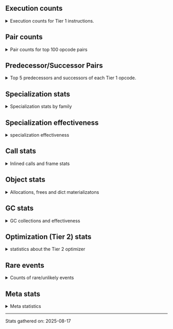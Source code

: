 ## Execution counts

<details>
<summary> Execution counts for Tier 1 instructions. </summary>


The "miss ratio" column shows the percentage of times the instruction
executed that it deoptimized. When this happens, the base unspecialized
instruction is not counted.

<table>
<thead>
<tr>
<th align="left">Name</th>
<th align="right">Base Count</th>
<th align="right">Head Count</th>
<th align="right">Change</th>
</tr>
</thead>
<tbody>
<tr>
<td align="left">CALL_NON_PY_GENERAL</td>
<td align="right">2,622,060</td>
<td align="right">12,360</td>
<td align="right">-99.5%</td>
</tr>
<tr>
<td align="left">STORE_FAST_LOAD_FAST</td>
<td align="right">969,720</td>
<td align="right">24,060</td>
<td align="right">-97.5%</td>
</tr>
<tr>
<td align="left">FOR_ITER_RANGE</td>
<td align="right">2,369,820</td>
<td align="right">84,840</td>
<td align="right">-96.4%</td>
</tr>
<tr>
<td align="left">LIST_APPEND</td>
<td align="right">1,973,460</td>
<td align="right">81,840</td>
<td align="right">-95.9%</td>
</tr>
<tr>
<td align="left">CALL_BUILTIN_CLASS</td>
<td align="right">3,554,220</td>
<td align="right">272,580</td>
<td align="right">-92.3%</td>
</tr>
<tr>
<td align="left">BINARY_OP_EXTEND</td>
<td align="right">4,309,560</td>
<td align="right">355,980</td>
<td align="right">-91.7%</td>
</tr>
<tr>
<td align="left">LOAD_ATTR_MODULE</td>
<td align="right">4,338,960</td>
<td align="right">385,380</td>
<td align="right">-91.1%</td>
</tr>
<tr>
<td align="left">PUSH_NULL</td>
<td align="right">4,339,260</td>
<td align="right">385,680</td>
<td align="right">-91.1%</td>
</tr>
<tr>
<td align="left">FOR_ITER_LIST</td>
<td align="right">30,286,200</td>
<td align="right">3,131,700</td>
<td align="right">-89.7%</td>
</tr>
<tr>
<td align="left">CALL_PY_GENERAL</td>
<td align="right">6,332,820</td>
<td align="right">695,740</td>
<td align="right">-89.0%</td>
</tr>
<tr>
<td align="left">UNARY_NOT</td>
<td align="right">1,887,540</td>
<td align="right">210,960</td>
<td align="right">-88.8%</td>
</tr>
<tr>
<td align="left">CONTAINS_OP_SET</td>
<td align="right">1,887,540</td>
<td align="right">210,960</td>
<td align="right">-88.8%</td>
</tr>
<tr>
<td align="left">COMPARE_OP_FLOAT</td>
<td align="right">796,020</td>
<td align="right">124,080</td>
<td align="right">-84.4%</td>
</tr>
<tr>
<td align="left">TO_BOOL_NONE</td>
<td align="right">787,860</td>
<td align="right">126,920</td>
<td align="right">-83.9%</td>
</tr>
<tr>
<td align="left">TO_BOOL_ALWAYS_TRUE</td>
<td align="right">841,860</td>
<td align="right">162,420</td>
<td align="right">-80.7%</td>
</tr>
<tr>
<td align="left">BINARY_OP_ADD_FLOAT</td>
<td align="right">837,900</td>
<td align="right">165,960</td>
<td align="right">-80.2%</td>
</tr>
<tr>
<td align="left">CALL_BUILTIN_FAST</td>
<td align="right">837,900</td>
<td align="right">165,960</td>
<td align="right">-80.2%</td>
</tr>
<tr>
<td align="left">TO_BOOL_INT</td>
<td align="right">11,243,340</td>
<td align="right">2,477,700</td>
<td align="right">-78.0%</td>
</tr>
<tr>
<td align="left">LOAD_FAST</td>
<td align="right">11,600,220</td>
<td align="right">2,614,360</td>
<td align="right">-77.5%</td>
</tr>
<tr>
<td align="left">CALL_BUILTIN_O</td>
<td align="right">879,060</td>
<td align="right">207,120</td>
<td align="right">-76.4%</td>
</tr>
<tr>
<td align="left">BINARY_OP_MULTIPLY_INT</td>
<td align="right">908,880</td>
<td align="right">236,940</td>
<td align="right">-73.9%</td>
</tr>
<tr>
<td align="left">STORE_FAST_STORE_FAST</td>
<td align="right">1,975,260</td>
<td align="right">543,180</td>
<td align="right">-72.5%</td>
</tr>
<tr>
<td align="left">RESUME_CHECK</td>
<td align="right">55,311,900</td>
<td align="right">15,976,360</td>
<td align="right">-71.1%</td>
</tr>
<tr>
<td align="left">LOAD_ATTR_METHOD_WITH_VALUES</td>
<td align="right">55,238,780</td>
<td align="right">15,973,560</td>
<td align="right">-71.1%</td>
</tr>
<tr>
<td align="left">LOAD_GLOBAL_BUILTIN</td>
<td align="right">6,980,580</td>
<td align="right">2,172,940</td>
<td align="right">-68.9%</td>
</tr>
<tr>
<td align="left">CALL_KW_PY</td>
<td align="right">2,722,020</td>
<td align="right">920,080</td>
<td align="right">-66.2%</td>
</tr>
<tr>
<td align="left">CALL_PY_EXACT_ARGS</td>
<td align="right">46,169,640</td>
<td align="right">15,639,560</td>
<td align="right">-66.1%</td>
</tr>
<tr>
<td align="left">STORE_FAST</td>
<td align="right">129,943,260</td>
<td align="right">44,554,780</td>
<td align="right">-65.7%</td>
</tr>
<tr>
<td align="left">POP_JUMP_IF_TRUE</td>
<td align="right">33,430,800</td>
<td align="right">12,965,080</td>
<td align="right">-61.2%</td>
</tr>
<tr>
<td align="left">COMPARE_OP_INT</td>
<td align="right">78,886,800</td>
<td align="right">30,989,380</td>
<td align="right">-60.7%</td>
</tr>
<tr>
<td align="left">LOAD_ATTR_INSTANCE_VALUE</td>
<td align="right">252,989,460</td>
<td align="right">105,121,620</td>
<td align="right">-58.4%</td>
</tr>
<tr>
<td align="left">STORE_GLOBAL</td>
<td align="right">6,147,600</td>
<td align="right">2,592,240</td>
<td align="right">-57.8%</td>
</tr>
<tr>
<td align="left">GET_ITER</td>
<td align="right">6,718,620</td>
<td align="right">2,994,800</td>
<td align="right">-55.4%</td>
</tr>
<tr>
<td align="left">LOAD_FAST_BORROW</td>
<td align="right">414,739,620</td>
<td align="right">185,435,240</td>
<td align="right">-55.3%</td>
</tr>
<tr>
<td align="left">LOAD_GLOBAL_MODULE</td>
<td align="right">50,174,820</td>
<td align="right">22,748,260</td>
<td align="right">-54.7%</td>
</tr>
<tr>
<td align="left">POP_JUMP_IF_FALSE</td>
<td align="right">90,892,620</td>
<td align="right">43,940,960</td>
<td align="right">-51.7%</td>
</tr>
<tr>
<td align="left">COPY</td>
<td align="right">37,315,560</td>
<td align="right">18,810,940</td>
<td align="right">-49.6%</td>
</tr>
<tr>
<td align="left">BINARY_OP_SUBSCR_LIST_INT</td>
<td align="right">20,697,060</td>
<td align="right">10,698,240</td>
<td align="right">-48.3%</td>
</tr>
<tr>
<td align="left">BINARY_OP_ADD_INT</td>
<td align="right">18,002,880</td>
<td align="right">9,846,520</td>
<td align="right">-45.3%</td>
</tr>
<tr>
<td align="left">CALL_LEN</td>
<td align="right">3,425,640</td>
<td align="right">1,899,640</td>
<td align="right">-44.5%</td>
</tr>
<tr>
<td align="left">BINARY_OP</td>
<td align="right">9,499,160</td>
<td align="right">5,446,280</td>
<td align="right">-42.7%</td>
</tr>
<tr>
<td align="left">POP_ITER</td>
<td align="right">5,014,740</td>
<td align="right">3,108,280</td>
<td align="right">-38.0%</td>
</tr>
<tr>
<td align="left">LOAD_CONST</td>
<td align="right">28,892,700</td>
<td align="right">18,636,620</td>
<td align="right">-35.5%</td>
</tr>
<tr>
<td align="left">TO_BOOL_BOOL</td>
<td align="right">33,575,520</td>
<td align="right">22,073,160</td>
<td align="right">-34.3%</td>
</tr>
<tr>
<td align="left">POP_TOP</td>
<td align="right">27,200,520</td>
<td align="right">18,474,000</td>
<td align="right">-32.1%</td>
</tr>
<tr>
<td align="left">SWAP</td>
<td align="right">22,123,620</td>
<td align="right">16,464,700</td>
<td align="right">-25.6%</td>
</tr>
<tr>
<td align="left">LOAD_FAST_BORROW_LOAD_FAST_BORROW</td>
<td align="right">37,176,360</td>
<td align="right">28,115,080</td>
<td align="right">-24.4%</td>
</tr>
<tr>
<td align="left">BINARY_OP_SUBTRACT_INT</td>
<td align="right">15,065,940</td>
<td align="right">11,403,680</td>
<td align="right">-24.3%</td>
</tr>
<tr>
<td align="left">LOAD_SMALL_INT</td>
<td align="right">37,838,760</td>
<td align="right">28,740,500</td>
<td align="right">-24.0%</td>
</tr>
<tr>
<td align="left">STORE_ATTR_INSTANCE_VALUE</td>
<td align="right">46,589,340</td>
<td align="right">37,185,340</td>
<td align="right">-20.2%</td>
</tr>
<tr>
<td align="left">RETURN_VALUE</td>
<td align="right">55,358,040</td>
<td align="right">47,610,420</td>
<td align="right">-14.0%</td>
</tr>
<tr>
<td align="left">JUMP_BACKWARD_NO_JIT</td>
<td align="right">27,357,960</td>
<td align="right"></td>
<td align="right"></td>
</tr>
<tr>
<td align="left">STORE_SUBSCR_LIST_INT</td>
<td align="right">8,497,080</td>
<td align="right">8,497,080</td>
<td align="right">0.0%</td>
</tr>
<tr>
<td align="left">LOAD_ATTR_METHOD_NO_DICT</td>
<td align="right">4,504,440</td>
<td align="right">4,504,440</td>
<td align="right">0.0%</td>
</tr>
<tr>
<td align="left">JUMP_FORWARD</td>
<td align="right">3,572,100</td>
<td align="right">3,572,100</td>
<td align="right">0.0%</td>
</tr>
<tr>
<td align="left">CALL_LIST_APPEND</td>
<td align="right">1,858,800</td>
<td align="right">1,858,800</td>
<td align="right">0.0%</td>
</tr>
<tr>
<td align="left">CALL_METHOD_DESCRIPTOR_O</td>
<td align="right">1,346,320</td>
<td align="right">1,346,320</td>
<td align="right">0.0%</td>
</tr>
<tr>
<td align="left">CALL_METHOD_DESCRIPTOR_FAST</td>
<td align="right">1,296,120</td>
<td align="right">1,296,120</td>
<td align="right">0.0%</td>
</tr>
<tr>
<td align="left">COMPARE_OP</td>
<td align="right">105,420</td>
<td align="right">105,420</td>
<td align="right">0.0%</td>
</tr>
<tr>
<td align="left">BUILD_LIST</td>
<td align="right">67,800</td>
<td align="right">67,800</td>
<td align="right">0.0%</td>
</tr>
<tr>
<td align="left">CALL_METHOD_DESCRIPTOR_NOARGS</td>
<td align="right">53,340</td>
<td align="right">53,340</td>
<td align="right">0.0%</td>
</tr>
<tr>
<td align="left">FOR_ITER_TUPLE</td>
<td align="right">48,600</td>
<td align="right">48,600</td>
<td align="right">0.0%</td>
</tr>
<tr>
<td align="left">EXIT_INIT_CHECK</td>
<td align="right">46,140</td>
<td align="right">46,140</td>
<td align="right">0.0%</td>
</tr>
<tr>
<td align="left">CALL_ALLOC_AND_ENTER_INIT</td>
<td align="right">46,140</td>
<td align="right">46,140</td>
<td align="right">0.0%</td>
</tr>
<tr>
<td align="left">IS_OP</td>
<td align="right">41,220</td>
<td align="right">41,220</td>
<td align="right">0.0%</td>
</tr>
<tr>
<td align="left">POP_JUMP_IF_NOT_NONE</td>
<td align="right">41,220</td>
<td align="right">41,220</td>
<td align="right">0.0%</td>
</tr>
<tr>
<td align="left">CALL_BOUND_METHOD_GENERAL</td>
<td align="right">41,220</td>
<td align="right">41,220</td>
<td align="right">0.0%</td>
</tr>
<tr>
<td align="left">UNPACK_SEQUENCE_TWO_TUPLE</td>
<td align="right">38,940</td>
<td align="right">38,940</td>
<td align="right">0.0%</td>
</tr>
<tr>
<td align="left">LOAD_FAST_AND_CLEAR</td>
<td align="right">33,960</td>
<td align="right">33,960</td>
<td align="right">0.0%</td>
</tr>
<tr>
<td align="left">NOP</td>
<td align="right">19,200</td>
<td align="right">19,200</td>
<td align="right">0.0%</td>
</tr>
<tr>
<td align="left">TO_BOOL_LIST</td>
<td align="right">19,140</td>
<td align="right">19,140</td>
<td align="right">0.0%</td>
</tr>
<tr>
<td align="left">CALL</td>
<td align="right">440</td>
<td align="right">440</td>
<td align="right">0.0%</td>
</tr>
<tr>
<td align="left">LOAD_ATTR</td>
<td align="right">400</td>
<td align="right">400</td>
<td align="right">0.0%</td>
</tr>
<tr>
<td align="left">BUILD_TUPLE</td>
<td align="right">240</td>
<td align="right">240</td>
<td align="right">0.0%</td>
</tr>
<tr>
<td align="left">LOAD_GLOBAL</td>
<td align="right">240</td>
<td align="right">240</td>
<td align="right">0.0%</td>
</tr>
<tr>
<td align="left">COPY_FREE_VARS</td>
<td align="right">120</td>
<td align="right">120</td>
<td align="right">0.0%</td>
</tr>
<tr>
<td align="left">LOAD_DEREF</td>
<td align="right">120</td>
<td align="right">120</td>
<td align="right">0.0%</td>
</tr>
<tr>
<td align="left">CALL_ISINSTANCE</td>
<td align="right">120</td>
<td align="right">120</td>
<td align="right">0.0%</td>
</tr>
<tr>
<td align="left">TO_BOOL</td>
<td align="right">100</td>
<td align="right">100</td>
<td align="right">0.0%</td>
</tr>
<tr>
<td align="left">CALL_FUNCTION_EX</td>
<td align="right">60</td>
<td align="right">60</td>
<td align="right">0.0%</td>
</tr>
<tr>
<td align="left">MAKE_FUNCTION</td>
<td align="right">60</td>
<td align="right">60</td>
<td align="right">0.0%</td>
</tr>
<tr>
<td align="left">FOR_ITER</td>
<td align="right">60</td>
<td align="right">60</td>
<td align="right">0.0%</td>
</tr>
<tr>
<td align="left">LOAD_FAST_LOAD_FAST</td>
<td align="right">60</td>
<td align="right">60</td>
<td align="right">0.0%</td>
</tr>
<tr>
<td align="left">MAKE_CELL</td>
<td align="right">60</td>
<td align="right">60</td>
<td align="right">0.0%</td>
</tr>
<tr>
<td align="left">SET_FUNCTION_ATTRIBUTE</td>
<td align="right">60</td>
<td align="right">60</td>
<td align="right">0.0%</td>
</tr>
<tr>
<td align="left">STORE_DEREF</td>
<td align="right">60</td>
<td align="right">60</td>
<td align="right">0.0%</td>
</tr>
<tr>
<td align="left">BINARY_OP_SUBSCR_TUPLE_INT</td>
<td align="right">60</td>
<td align="right">60</td>
<td align="right">0.0%</td>
</tr>
<tr>
<td align="left">BINARY_OP_SUBTRACT_FLOAT</td>
<td align="right">60</td>
<td align="right">60</td>
<td align="right">0.0%</td>
</tr>
<tr>
<td align="left">CALL_TYPE_1</td>
<td align="right">60</td>
<td align="right">60</td>
<td align="right">0.0%</td>
</tr>
<tr>
<td align="left">LOAD_SUPER_ATTR_METHOD</td>
<td align="right">60</td>
<td align="right">60</td>
<td align="right">0.0%</td>
</tr>
<tr>
<td align="left">STORE_ATTR</td>
<td align="right">20</td>
<td align="right">20</td>
<td align="right">0.0%</td>
</tr>
<tr>
<td align="left">UNPACK_SEQUENCE</td>
<td align="right">20</td>
<td align="right">20</td>
<td align="right">0.0%</td>
</tr>
<tr>
<td align="left">ENTER_EXECUTOR</td>
<td align="right"></td>
<td align="right">19,257,480</td>
<td align="right"></td>
</tr>
<tr>
<td align="left">NOT_TAKEN</td>
<td align="right"></td>
<td align="right">1,177,600</td>
<td align="right"></td>
</tr>
<tr>
<td align="left">JUMP_BACKWARD_JIT</td>
<td align="right"></td>
<td align="right">285,620</td>
<td align="right"></td>
</tr>
</tbody>
</table>


</details>

## Pair counts

<details>
<summary> Pair counts for top 100 opcode pairs </summary>


Pairs of specialized operations that deoptimize and are then followed by
the corresponding unspecialized instruction are not counted as pairs.

Not included in comparative output.


</details>

## Predecessor/Successor Pairs

<details>
<summary> Top 5 predecessors and successors of each Tier 1 opcode. </summary>


This does not include the unspecialized instructions that occur after a
specialized instruction deoptimizes.

Not included in comparative output.


</details>

## Specialization stats

<details>
<summary> Specialization stats by family </summary>

### BINARY_OP

<details>
<summary> specialization stats for BINARY_OP family </summary>

<table>
<thead>
<tr>
<th align="left">Kind</th>
<th align="right">Base Count</th>
<th align="right">Base Ratio</th>
<th align="right">Head Count</th>
<th align="right">Head Ratio</th>
<th align="right">Change</th>
</tr>
</thead>
<tbody>
<tr>
<td align="left">
miss
<details>
<summary>ⓘ</summary>

Specialized instructions that deopt.
</details>
</td>
<td align="right">361,040</td>
<td align="right">0.4%</td>
<td align="right">138,820</td>
<td align="right">0.3%</td>
<td align="right">-61.5%</td>
</tr>
<tr>
<td align="left">
hit
<details>
<summary>ⓘ</summary>

Specialized instructions that complete.
</details>
</td>
<td align="right">80,115,320</td>
<td align="right">89.0%</td>
<td align="right">43,223,840</td>
<td align="right">88.6%</td>
<td align="right">-46.0%</td>
</tr>
<tr>
<td align="left">
deferred
<details>
<summary>ⓘ</summary>

Lists the number of "deferred" (i.e. not specialized) instructions executed.
</details>
</td>
<td align="right">9,472,600</td>
<td align="right">10.5%</td>
<td align="right">5,438,660</td>
<td align="right">11.1%</td>
<td align="right">-42.6%</td>
</tr>
</tbody>
</table>

<table>
<thead>
<tr>
<th align="left">Success</th>
<th align="right">Base Count</th>
<th align="right">Base Ratio</th>
<th align="right">Head Count</th>
<th align="right">Head Ratio</th>
<th align="right">Change</th>
</tr>
</thead>
<tbody>
<tr>
<td align="left">Failure</td>
<td align="right">26,520</td>
<td align="right">79.4%</td>
<td align="right">7,600</td>
<td align="right">74.1%</td>
<td align="right">-71.3%</td>
</tr>
<tr>
<td align="left">Success</td>
<td align="right">6,860</td>
<td align="right">20.6%</td>
<td align="right">2,660</td>
<td align="right">25.9%</td>
<td align="right">-61.2%</td>
</tr>
</tbody>
</table>

<table>
<thead>
<tr>
<th align="left">Failure kind</th>
<th align="right">Base Count</th>
<th align="right">Base Ratio</th>
<th align="right">Head Count</th>
<th align="right">Head Ratio</th>
<th align="right">Change</th>
</tr>
</thead>
<tbody>
<tr>
<td align="left">add different types</td>
<td align="right">23,220</td>
<td align="right">87.6%</td>
<td align="right">5,220</td>
<td align="right">68.7%</td>
<td align="right">-77.5%</td>
</tr>
<tr>
<td align="left">xor int</td>
<td align="right">2,240</td>
<td align="right">8.4%</td>
<td align="right">1,320</td>
<td align="right">17.4%</td>
<td align="right">-41.1%</td>
</tr>
<tr>
<td align="left">out of range</td>
<td align="right">980</td>
<td align="right">3.7%</td>
<td align="right">980</td>
<td align="right">12.9%</td>
<td align="right">0.0%</td>
</tr>
<tr>
<td align="left">floor divide</td>
<td align="right">40</td>
<td align="right">0.2%</td>
<td align="right">40</td>
<td align="right">0.5%</td>
<td align="right">0.0%</td>
</tr>
<tr>
<td align="left">remainder</td>
<td align="right">40</td>
<td align="right">0.2%</td>
<td align="right">40</td>
<td align="right">0.5%</td>
<td align="right">0.0%</td>
</tr>
</tbody>
</table>


</details>

### CALL

<details>
<summary> specialization stats for CALL family </summary>

<table>
<thead>
<tr>
<th align="left">Kind</th>
<th align="right">Base Count</th>
<th align="right">Base Ratio</th>
<th align="right">Head Count</th>
<th align="right">Head Ratio</th>
<th align="right">Change</th>
</tr>
</thead>
<tbody>
<tr>
<td align="left">
hit
<details>
<summary>ⓘ</summary>

Specialized instructions that complete.
</details>
</td>
<td align="right">59,417,220</td>
<td align="right">99.9%</td>
<td align="right">22,735,620</td>
<td align="right">99.8%</td>
<td align="right">-61.7%</td>
</tr>
<tr>
<td align="left">
deferred
<details>
<summary>ⓘ</summary>

Lists the number of "deferred" (i.e. not specialized) instructions executed.
</details>
</td>
<td align="right">49,200</td>
<td align="right">0.1%</td>
<td align="right">49,200</td>
<td align="right">0.2%</td>
<td align="right">0.0%</td>
</tr>
<tr>
<td align="left">
miss
<details>
<summary>ⓘ</summary>

Specialized instructions that deopt.
</details>
</td>
<td align="right">50,140</td>
<td align="right">0.1%</td>
<td align="right">50,140</td>
<td align="right">0.2%</td>
<td align="right">0.0%</td>
</tr>
</tbody>
</table>

<table>
<thead>
<tr>
<th align="left">Success</th>
<th align="right">Base Count</th>
<th align="right">Base Ratio</th>
<th align="right">Head Count</th>
<th align="right">Head Ratio</th>
<th align="right">Change</th>
</tr>
</thead>
<tbody>
<tr>
<td align="left">Success</td>
<td align="right">1,380</td>
<td align="right">100.0%</td>
<td align="right">1,380</td>
<td align="right">100.0%</td>
<td align="right">0.0%</td>
</tr>
<tr>
<td align="left">Failure</td>
<td align="right">0</td>
<td align="right">0.0%</td>
<td align="right">0</td>
<td align="right">0.0%</td>
<td align="right"></td>
</tr>
</tbody>
</table>


</details>

### COMPARE_OP

<details>
<summary> specialization stats for COMPARE_OP family </summary>

<table>
<thead>
<tr>
<th align="left">Kind</th>
<th align="right">Base Count</th>
<th align="right">Base Ratio</th>
<th align="right">Head Count</th>
<th align="right">Head Ratio</th>
<th align="right">Change</th>
</tr>
</thead>
<tbody>
<tr>
<td align="left">
hit
<details>
<summary>ⓘ</summary>

Specialized instructions that complete.
</details>
</td>
<td align="right">79,657,380</td>
<td align="right">99.8%</td>
<td align="right">31,088,020</td>
<td align="right">99.6%</td>
<td align="right">-61.0%</td>
</tr>
<tr>
<td align="left">
deferred
<details>
<summary>ⓘ</summary>

Lists the number of "deferred" (i.e. not specialized) instructions executed.
</details>
</td>
<td align="right">103,920</td>
<td align="right">0.1%</td>
<td align="right">103,920</td>
<td align="right">0.3%</td>
<td align="right">0.0%</td>
</tr>
<tr>
<td align="left">
miss
<details>
<summary>ⓘ</summary>

Specialized instructions that deopt.
</details>
</td>
<td align="right">25,440</td>
<td align="right">0.0%</td>
<td align="right">25,440</td>
<td align="right">0.1%</td>
<td align="right">0.0%</td>
</tr>
</tbody>
</table>

<table>
<thead>
<tr>
<th align="left">Success</th>
<th align="right">Base Count</th>
<th align="right">Base Ratio</th>
<th align="right">Head Count</th>
<th align="right">Head Ratio</th>
<th align="right">Change</th>
</tr>
</thead>
<tbody>
<tr>
<td align="left">Success</td>
<td align="right">520</td>
<td align="right">26.3%</td>
<td align="right">520</td>
<td align="right">26.3%</td>
<td align="right">0.0%</td>
</tr>
<tr>
<td align="left">Failure</td>
<td align="right">1,460</td>
<td align="right">73.7%</td>
<td align="right">1,460</td>
<td align="right">73.7%</td>
<td align="right">0.0%</td>
</tr>
</tbody>
</table>

<table>
<thead>
<tr>
<th align="left">Failure kind</th>
<th align="right">Base Count</th>
<th align="right">Base Ratio</th>
<th align="right">Head Count</th>
<th align="right">Head Ratio</th>
<th align="right">Change</th>
</tr>
</thead>
<tbody>
<tr>
<td align="left">big int</td>
<td align="right">960</td>
<td align="right">65.8%</td>
<td align="right">960</td>
<td align="right">65.8%</td>
<td align="right">0.0%</td>
</tr>
<tr>
<td align="left">float long</td>
<td align="right">420</td>
<td align="right">28.8%</td>
<td align="right">420</td>
<td align="right">28.8%</td>
<td align="right">0.0%</td>
</tr>
<tr>
<td align="left">bool</td>
<td align="right">40</td>
<td align="right">2.7%</td>
<td align="right">40</td>
<td align="right">2.7%</td>
<td align="right">0.0%</td>
</tr>
<tr>
<td align="left">long float</td>
<td align="right">40</td>
<td align="right">2.7%</td>
<td align="right">40</td>
<td align="right">2.7%</td>
<td align="right">0.0%</td>
</tr>
</tbody>
</table>


</details>

### CONTAINS_OP

<details>
<summary> specialization stats for CONTAINS_OP family </summary>

<table>
<thead>
<tr>
<th align="left">Kind</th>
<th align="right">Base Count</th>
<th align="right">Base Ratio</th>
<th align="right">Head Count</th>
<th align="right">Head Ratio</th>
<th align="right">Change</th>
</tr>
</thead>
<tbody>
<tr>
<td align="left">
hit
<details>
<summary>ⓘ</summary>

Specialized instructions that complete.
</details>
</td>
<td align="right">1,887,540</td>
<td align="right">100.0%</td>
<td align="right">210,960</td>
<td align="right">100.0%</td>
<td align="right">-88.8%</td>
</tr>
</tbody>
</table>


</details>

### FOR_ITER

<details>
<summary> specialization stats for FOR_ITER family </summary>

<table>
<thead>
<tr>
<th align="left">Kind</th>
<th align="right">Base Count</th>
<th align="right">Base Ratio</th>
<th align="right">Head Count</th>
<th align="right">Head Ratio</th>
<th align="right">Change</th>
</tr>
</thead>
<tbody>
<tr>
<td align="left">
hit
<details>
<summary>ⓘ</summary>

Specialized instructions that complete.
</details>
</td>
<td align="right">32,704,620</td>
<td align="right">100.0%</td>
<td align="right">3,265,140</td>
<td align="right">100.0%</td>
<td align="right">-90.0%</td>
</tr>
<tr>
<td align="left">
deferred
<details>
<summary>ⓘ</summary>

Lists the number of "deferred" (i.e. not specialized) instructions executed.
</details>
</td>
<td align="right">60</td>
<td align="right">0.0%</td>
<td align="right">60</td>
<td align="right">0.0%</td>
<td align="right">0.0%</td>
</tr>
</tbody>
</table>


</details>

### GET_ITER

<details>
<summary> specialization stats for GET_ITER family </summary>

<table>
<thead>
<tr>
<th align="left">Failure kind</th>
<th align="right">Base Count</th>
<th align="right">Base Ratio</th>
<th align="right">Head Count</th>
<th align="right">Head Ratio</th>
<th align="right">Change</th>
</tr>
</thead>
<tbody>
<tr>
<td align="left">list</td>
<td align="right">6,674,940</td>
<td align="right">6,674,940 / 0 !!</td>
<td align="right">6,674,940</td>
<td align="right">6,674,940 / 0 !!</td>
<td align="right">0.0%</td>
</tr>
<tr>
<td align="left">other</td>
<td align="right">33,960</td>
<td align="right">33,960 / 0 !!</td>
<td align="right">33,960</td>
<td align="right">33,960 / 0 !!</td>
<td align="right">0.0%</td>
</tr>
<tr>
<td align="left">tuple</td>
<td align="right">9,720</td>
<td align="right">9,720 / 0 !!</td>
<td align="right">9,720</td>
<td align="right">9,720 / 0 !!</td>
<td align="right">0.0%</td>
</tr>
</tbody>
</table>


</details>

### LOAD_ATTR

<details>
<summary> specialization stats for LOAD_ATTR family </summary>

<table>
<thead>
<tr>
<th align="left">Kind</th>
<th align="right">Base Count</th>
<th align="right">Base Ratio</th>
<th align="right">Head Count</th>
<th align="right">Head Ratio</th>
<th align="right">Change</th>
</tr>
</thead>
<tbody>
<tr>
<td align="left">
hit
<details>
<summary>ⓘ</summary>

Specialized instructions that complete.
</details>
</td>
<td align="right">317,070,580</td>
<td align="right">100.0%</td>
<td align="right">125,983,940</td>
<td align="right">100.0%</td>
<td align="right">-60.3%</td>
</tr>
<tr>
<td align="left">
deferred
<details>
<summary>ⓘ</summary>

Lists the number of "deferred" (i.e. not specialized) instructions executed.
</details>
</td>
<td align="right">60</td>
<td align="right">0.0%</td>
<td align="right">60</td>
<td align="right">0.0%</td>
<td align="right">0.0%</td>
</tr>
<tr>
<td align="left">
miss
<details>
<summary>ⓘ</summary>

Specialized instructions that deopt.
</details>
</td>
<td align="right">1,060</td>
<td align="right">0.0%</td>
<td align="right">1,060</td>
<td align="right">0.0%</td>
<td align="right">0.0%</td>
</tr>
</tbody>
</table>

<table>
<thead>
<tr>
<th align="left">Success</th>
<th align="right">Base Count</th>
<th align="right">Base Ratio</th>
<th align="right">Head Count</th>
<th align="right">Head Ratio</th>
<th align="right">Change</th>
</tr>
</thead>
<tbody>
<tr>
<td align="left">Success</td>
<td align="right">340</td>
<td align="right">94.4%</td>
<td align="right">340</td>
<td align="right">94.4%</td>
<td align="right">0.0%</td>
</tr>
<tr>
<td align="left">Failure</td>
<td align="right">20</td>
<td align="right">5.6%</td>
<td align="right">20</td>
<td align="right">5.6%</td>
<td align="right">0.0%</td>
</tr>
</tbody>
</table>


</details>

### LOAD_GLOBAL

<details>
<summary> specialization stats for LOAD_GLOBAL family </summary>

<table>
<thead>
<tr>
<th align="left">Kind</th>
<th align="right">Base Count</th>
<th align="right">Base Ratio</th>
<th align="right">Head Count</th>
<th align="right">Head Ratio</th>
<th align="right">Change</th>
</tr>
</thead>
<tbody>
<tr>
<td align="left">
hit
<details>
<summary>ⓘ</summary>

Specialized instructions that complete.
</details>
</td>
<td align="right">57,155,400</td>
<td align="right">100.0%</td>
<td align="right">24,921,200</td>
<td align="right">100.0%</td>
<td align="right">-56.4%</td>
</tr>
</tbody>
</table>

<table>
<thead>
<tr>
<th align="left">Success</th>
<th align="right">Base Count</th>
<th align="right">Base Ratio</th>
<th align="right">Head Count</th>
<th align="right">Head Ratio</th>
<th align="right">Change</th>
</tr>
</thead>
<tbody>
<tr>
<td align="left">Success</td>
<td align="right">240</td>
<td align="right">100.0%</td>
<td align="right">240</td>
<td align="right">100.0%</td>
<td align="right">0.0%</td>
</tr>
<tr>
<td align="left">Failure</td>
<td align="right">0</td>
<td align="right">0.0%</td>
<td align="right">0</td>
<td align="right">0.0%</td>
<td align="right"></td>
</tr>
</tbody>
</table>


</details>

### LOAD_SUPER_ATTR

<details>
<summary> specialization stats for LOAD_SUPER_ATTR family </summary>

<table>
<thead>
<tr>
<th align="left">Kind</th>
<th align="right">Base Count</th>
<th align="right">Base Ratio</th>
<th align="right">Head Count</th>
<th align="right">Head Ratio</th>
<th align="right">Change</th>
</tr>
</thead>
<tbody>
<tr>
<td align="left">
hit
<details>
<summary>ⓘ</summary>

Specialized instructions that complete.
</details>
</td>
<td align="right">60</td>
<td align="right">100.0%</td>
<td align="right">60</td>
<td align="right">100.0%</td>
<td align="right">0.0%</td>
</tr>
</tbody>
</table>


</details>

### STORE_ATTR

<details>
<summary> specialization stats for STORE_ATTR family </summary>

<table>
<thead>
<tr>
<th align="left">Kind</th>
<th align="right">Base Count</th>
<th align="right">Base Ratio</th>
<th align="right">Head Count</th>
<th align="right">Head Ratio</th>
<th align="right">Change</th>
</tr>
</thead>
<tbody>
<tr>
<td align="left">
hit
<details>
<summary>ⓘ</summary>

Specialized instructions that complete.
</details>
</td>
<td align="right">46,589,340</td>
<td align="right">100.0%</td>
<td align="right">37,185,340</td>
<td align="right">100.0%</td>
<td align="right">-20.2%</td>
</tr>
</tbody>
</table>

<table>
<thead>
<tr>
<th align="left">Success</th>
<th align="right">Base Count</th>
<th align="right">Base Ratio</th>
<th align="right">Head Count</th>
<th align="right">Head Ratio</th>
<th align="right">Change</th>
</tr>
</thead>
<tbody>
<tr>
<td align="left">Success</td>
<td align="right">20</td>
<td align="right">100.0%</td>
<td align="right">20</td>
<td align="right">100.0%</td>
<td align="right">0.0%</td>
</tr>
<tr>
<td align="left">Failure</td>
<td align="right">0</td>
<td align="right">0.0%</td>
<td align="right">0</td>
<td align="right">0.0%</td>
<td align="right"></td>
</tr>
</tbody>
</table>


</details>

### STORE_SUBSCR

<details>
<summary> specialization stats for STORE_SUBSCR family </summary>

<table>
<thead>
<tr>
<th align="left">Kind</th>
<th align="right">Base Count</th>
<th align="right">Base Ratio</th>
<th align="right">Head Count</th>
<th align="right">Head Ratio</th>
<th align="right">Change</th>
</tr>
</thead>
<tbody>
<tr>
<td align="left">
hit
<details>
<summary>ⓘ</summary>

Specialized instructions that complete.
</details>
</td>
<td align="right">8,497,080</td>
<td align="right">100.0%</td>
<td align="right">8,497,080</td>
<td align="right">100.0%</td>
<td align="right">0.0%</td>
</tr>
</tbody>
</table>


</details>

### TO_BOOL

<details>
<summary> specialization stats for TO_BOOL family </summary>

<table>
<thead>
<tr>
<th align="left">Kind</th>
<th align="right">Base Count</th>
<th align="right">Base Ratio</th>
<th align="right">Head Count</th>
<th align="right">Head Ratio</th>
<th align="right">Change</th>
</tr>
</thead>
<tbody>
<tr>
<td align="left">
hit
<details>
<summary>ⓘ</summary>

Specialized instructions that complete.
</details>
</td>
<td align="right">43,900,460</td>
<td align="right">95.3%</td>
<td align="right">23,358,780</td>
<td align="right">94.3%</td>
<td align="right">-46.8%</td>
</tr>
<tr>
<td align="left">
miss
<details>
<summary>ⓘ</summary>

Specialized instructions that deopt.
</details>
</td>
<td align="right">2,177,620</td>
<td align="right">4.7%</td>
<td align="right">1,402,900</td>
<td align="right">5.7%</td>
<td align="right">-35.6%</td>
</tr>
<tr>
<td align="left">
deferred
<details>
<summary>ⓘ</summary>

Lists the number of "deferred" (i.e. not specialized) instructions executed.
</details>
</td>
<td align="right">60</td>
<td align="right">0.0%</td>
<td align="right">60</td>
<td align="right">0.0%</td>
<td align="right">0.0%</td>
</tr>
</tbody>
</table>

<table>
<thead>
<tr>
<th align="left">Success</th>
<th align="right">Base Count</th>
<th align="right">Base Ratio</th>
<th align="right">Head Count</th>
<th align="right">Head Ratio</th>
<th align="right">Change</th>
</tr>
</thead>
<tbody>
<tr>
<td align="left">Success</td>
<td align="right">41,120</td>
<td align="right">100.0%</td>
<td align="right">26,500</td>
<td align="right">99.9%</td>
<td align="right">-35.6%</td>
</tr>
<tr>
<td align="left">Failure</td>
<td align="right">20</td>
<td align="right">0.0%</td>
<td align="right">20</td>
<td align="right">0.1%</td>
<td align="right">0.0%</td>
</tr>
</tbody>
</table>

<table>
<thead>
<tr>
<th align="left">Failure kind</th>
<th align="right">Base Count</th>
<th align="right">Base Ratio</th>
<th align="right">Head Count</th>
<th align="right">Head Ratio</th>
<th align="right">Change</th>
</tr>
</thead>
<tbody>
<tr>
<td align="left">sequence</td>
<td align="right">20</td>
<td align="right">100.0%</td>
<td align="right">20</td>
<td align="right">100.0%</td>
<td align="right">0.0%</td>
</tr>
</tbody>
</table>


</details>

### UNPACK_SEQUENCE

<details>
<summary> specialization stats for UNPACK_SEQUENCE family </summary>

<table>
<thead>
<tr>
<th align="left">Kind</th>
<th align="right">Base Count</th>
<th align="right">Base Ratio</th>
<th align="right">Head Count</th>
<th align="right">Head Ratio</th>
<th align="right">Change</th>
</tr>
</thead>
<tbody>
<tr>
<td align="left">
hit
<details>
<summary>ⓘ</summary>

Specialized instructions that complete.
</details>
</td>
<td align="right">38,940</td>
<td align="right">99.9%</td>
<td align="right">38,940</td>
<td align="right">99.9%</td>
<td align="right">0.0%</td>
</tr>
</tbody>
</table>

<table>
<thead>
<tr>
<th align="left">Success</th>
<th align="right">Base Count</th>
<th align="right">Base Ratio</th>
<th align="right">Head Count</th>
<th align="right">Head Ratio</th>
<th align="right">Change</th>
</tr>
</thead>
<tbody>
<tr>
<td align="left">Success</td>
<td align="right">20</td>
<td align="right">100.0%</td>
<td align="right">20</td>
<td align="right">100.0%</td>
<td align="right">0.0%</td>
</tr>
<tr>
<td align="left">Failure</td>
<td align="right">0</td>
<td align="right">0.0%</td>
<td align="right">0</td>
<td align="right">0.0%</td>
<td align="right"></td>
</tr>
</tbody>
</table>


</details>


</details>

## Specialization effectiveness

<details>
<summary> specialization effectiveness </summary>


All entries are execution counts. Should add up to the total number of
Tier 1 instructions executed.

<table>
<thead>
<tr>
<th align="left">Instructions</th>
<th align="right">Base Count</th>
<th align="right">Base Ratio</th>
<th align="right">Head Count</th>
<th align="right">Head Ratio</th>
<th align="right">Change</th>
</tr>
</thead>
<tbody>
<tr>
<td align="left">
Specialized hits
<details>
<summary>ⓘ</summary>

Specialized instructions, e.g. `LOAD_ATTR_MODULE` that complete.
</details>
</td>
<td align="right">801,157,520</td>
<td align="right">45.2%</td>
<td align="right">327,882,620</td>
<td align="right">39.2%</td>
<td align="right">-59.1%</td>
</tr>
<tr>
<td align="left">
Basic
<details>
<summary>ⓘ</summary>

Instructions that are not and cannot be specialized, e.g. `LOAD_FAST`.
</details>
</td>
<td align="right">952,642,140</td>
<td align="right">53.7%</td>
<td align="right">497,566,480</td>
<td align="right">59.5%</td>
<td align="right">-47.8%</td>
</tr>
<tr>
<td align="left">
Not specialized
<details>
<summary>ⓘ</summary>

Instructions that could be specialized but aren't, e.g. `LOAD_ATTR`, `BINARY_SLICE`.
</details>
</td>
<td align="right">16,324,480</td>
<td align="right">0.9%</td>
<td align="right">8,547,780</td>
<td align="right">1.0%</td>
<td align="right">-47.6%</td>
</tr>
<tr>
<td align="left">
Specialized misses
<details>
<summary>ⓘ</summary>

Specialized instructions, e.g. `LOAD_ATTR_MODULE` that deopt.
</details>
</td>
<td align="right">2,615,320</td>
<td align="right">0.1%</td>
<td align="right">1,618,480</td>
<td align="right">0.2%</td>
<td align="right">-38.1%</td>
</tr>
</tbody>
</table>

### Deferred by instruction

<details>
<summary> Breakdown of deferred (not specialized) instruction counts by family </summary>

<table>
<thead>
<tr>
<th align="left">Name</th>
<th align="right">Base Count</th>
<th align="right">Base Ratio</th>
<th align="right">Head Count</th>
<th align="right">Head Ratio</th>
<th align="right">Change</th>
</tr>
</thead>
<tbody>
<tr>
<td align="left">BINARY_OP</td>
<td align="right">9,472,600</td>
<td align="right">98.4%</td>
<td align="right">5,438,660</td>
<td align="right">97.3%</td>
<td align="right">-42.6%</td>
</tr>
<tr>
<td align="left">COMPARE_OP</td>
<td align="right">103,920</td>
<td align="right">1.1%</td>
<td align="right">103,920</td>
<td align="right">1.9%</td>
<td align="right">0.0%</td>
</tr>
<tr>
<td align="left">CALL</td>
<td align="right">49,200</td>
<td align="right">0.5%</td>
<td align="right">49,200</td>
<td align="right">0.9%</td>
<td align="right">0.0%</td>
</tr>
<tr>
<td align="left">TO_BOOL</td>
<td align="right">60</td>
<td align="right">0.0%</td>
<td align="right">60</td>
<td align="right">0.0%</td>
<td align="right">0.0%</td>
</tr>
<tr>
<td align="left">FOR_ITER</td>
<td align="right">60</td>
<td align="right">0.0%</td>
<td align="right">60</td>
<td align="right">0.0%</td>
<td align="right">0.0%</td>
</tr>
<tr>
<td align="left">LOAD_ATTR</td>
<td align="right">60</td>
<td align="right">0.0%</td>
<td align="right">60</td>
<td align="right">0.0%</td>
<td align="right">0.0%</td>
</tr>
<tr>
<td align="left">BINARY_SLICE</td>
<td align="right">0</td>
<td align="right">0.0%</td>
<td align="right">0</td>
<td align="right">0.0%</td>
<td align="right"></td>
</tr>
<tr>
<td align="left">STORE_SLICE</td>
<td align="right">0</td>
<td align="right">0.0%</td>
<td align="right">0</td>
<td align="right">0.0%</td>
<td align="right"></td>
</tr>
<tr>
<td align="left">GET_ITER</td>
<td align="right">0</td>
<td align="right">0.0%</td>
<td align="right">0</td>
<td align="right">0.0%</td>
<td align="right"></td>
</tr>
<tr>
<td align="left">CACHE</td>
<td align="right">0</td>
<td align="right">0.0%</td>
<td align="right">0</td>
<td align="right">0.0%</td>
<td align="right"></td>
</tr>
</tbody>
</table>


</details>

### Misses by instruction

<details>
<summary> Breakdown of misses (specialized deopts) instruction counts by family </summary>

<table>
<thead>
<tr>
<th align="left">Name</th>
<th align="right">Base Count</th>
<th align="right">Base Ratio</th>
<th align="right">Head Count</th>
<th align="right">Head Ratio</th>
<th align="right">Change</th>
</tr>
</thead>
<tbody>
<tr>
<td align="left">TO_BOOL_ALWAYS_TRUE</td>
<td align="right">452,220</td>
<td align="right">17.3%</td>
<td align="right">64,760</td>
<td align="right">4.0%</td>
<td align="right">-85.7%</td>
</tr>
<tr>
<td align="left">TO_BOOL_NONE</td>
<td align="right">453,400</td>
<td align="right">17.3%</td>
<td align="right">66,140</td>
<td align="right">4.1%</td>
<td align="right">-85.4%</td>
</tr>
<tr>
<td align="left">BINARY_OP_ADD_INT</td>
<td align="right">318,000</td>
<td align="right">12.2%</td>
<td align="right">95,780</td>
<td align="right">5.9%</td>
<td align="right">-69.9%</td>
</tr>
<tr>
<td align="left">TO_BOOL_BOOL</td>
<td align="right">636,000</td>
<td align="right">24.3%</td>
<td align="right">636,000</td>
<td align="right">39.3%</td>
<td align="right">0.0%</td>
</tr>
<tr>
<td align="left">TO_BOOL_INT</td>
<td align="right">636,000</td>
<td align="right">24.3%</td>
<td align="right">636,000</td>
<td align="right">39.3%</td>
<td align="right">0.0%</td>
</tr>
<tr>
<td align="left">CALL_METHOD_DESCRIPTOR_O</td>
<td align="right">50,080</td>
<td align="right">1.9%</td>
<td align="right">50,080</td>
<td align="right">3.1%</td>
<td align="right">0.0%</td>
</tr>
<tr>
<td align="left">BINARY_OP_SUBSCR_LIST_INT</td>
<td align="right">43,040</td>
<td align="right">1.6%</td>
<td align="right">43,040</td>
<td align="right">2.7%</td>
<td align="right">0.0%</td>
</tr>
<tr>
<td align="left">COMPARE_OP_FLOAT</td>
<td align="right">19,080</td>
<td align="right">0.7%</td>
<td align="right">19,080</td>
<td align="right">1.2%</td>
<td align="right">0.0%</td>
</tr>
<tr>
<td align="left">COMPARE_OP_INT</td>
<td align="right">6,360</td>
<td align="right">0.2%</td>
<td align="right">6,360</td>
<td align="right">0.4%</td>
<td align="right">0.0%</td>
</tr>
<tr>
<td align="left">LOAD_ATTR_METHOD_WITH_VALUES</td>
<td align="right">1,060</td>
<td align="right">0.0%</td>
<td align="right">1,060</td>
<td align="right">0.1%</td>
<td align="right">0.0%</td>
</tr>
</tbody>
</table>


</details>


</details>

## Call stats

<details>
<summary> Inlined calls and frame stats </summary>


This shows what fraction of calls to Python functions are inlined (i.e.
not having a call at the C level) and for those that are not, where the
call comes from.  The various categories overlap.

Also includes the count of frame objects created.

<table>
<thead>
<tr>
<th align="left"></th>
<th align="right">Base Count</th>
<th align="right">Base Ratio</th>
<th align="right">Head Count</th>
<th align="right">Head Ratio</th>
<th align="right">Change</th>
</tr>
</thead>
<tbody>
<tr>
<td align="left">Calls to PyEval_EvalDefault</td>
<td align="right">60</td>
<td align="right">0.0%</td>
<td align="right">60</td>
<td align="right">0.0%</td>
<td align="right">0.0%</td>
</tr>
<tr>
<td align="left">Calls to Python functions inlined</td>
<td align="right">55,311,840</td>
<td align="right">100.0%</td>
<td align="right">55,311,840</td>
<td align="right">100.0%</td>
<td align="right">0.0%</td>
</tr>
<tr>
<td align="left">Calls via PyEval_EvalFrame (total)</td>
<td align="right">60</td>
<td align="right">0.0%</td>
<td align="right">60</td>
<td align="right">0.0%</td>
<td align="right">0.0%</td>
</tr>
<tr>
<td align="left">Calls via PyEval_EvalFrame (vector)</td>
<td align="right">60</td>
<td align="right">0.0%</td>
<td align="right">60</td>
<td align="right">0.0%</td>
<td align="right">0.0%</td>
</tr>
<tr>
<td align="left">Calls via PyEval_EvalFrame (generator)</td>
<td align="right">0</td>
<td align="right">0.0%</td>
<td align="right">0</td>
<td align="right">0.0%</td>
<td align="right"></td>
</tr>
<tr>
<td align="left">Calls via PyEval_EvalFrame (legacy)</td>
<td align="right">0</td>
<td align="right">0.0%</td>
<td align="right">0</td>
<td align="right">0.0%</td>
<td align="right"></td>
</tr>
<tr>
<td align="left">Calls via PyEval_EvalFrame (function vectorcall)</td>
<td align="right">60</td>
<td align="right">0.0%</td>
<td align="right">60</td>
<td align="right">0.0%</td>
<td align="right">0.0%</td>
</tr>
<tr>
<td align="left">Calls via PyEval_EvalFrame (build class)</td>
<td align="right">0</td>
<td align="right">0.0%</td>
<td align="right">0</td>
<td align="right">0.0%</td>
<td align="right"></td>
</tr>
<tr>
<td align="left">Calls via PyEval_EvalFrame (slot)</td>
<td align="right">0</td>
<td align="right">0.0%</td>
<td align="right">0</td>
<td align="right">0.0%</td>
<td align="right"></td>
</tr>
<tr>
<td align="left">Calls via PyEval_EvalFrame (function ex)</td>
<td align="right">0</td>
<td align="right">0.0%</td>
<td align="right">0</td>
<td align="right">0.0%</td>
<td align="right"></td>
</tr>
<tr>
<td align="left">Calls via PyEval_EvalFrame (api)</td>
<td align="right">0</td>
<td align="right">0.0%</td>
<td align="right">0</td>
<td align="right">0.0%</td>
<td align="right"></td>
</tr>
<tr>
<td align="left">Calls via PyEval_EvalFrame (method)</td>
<td align="right">0</td>
<td align="right">0.0%</td>
<td align="right">0</td>
<td align="right">0.0%</td>
<td align="right"></td>
</tr>
<tr>
<td align="left">Frame objects created</td>
<td align="right">0</td>
<td align="right">0.0%</td>
<td align="right">0</td>
<td align="right">0.0%</td>
<td align="right"></td>
</tr>
<tr>
<td align="left">Frames pushed</td>
<td align="right">55,358,040</td>
<td align="right">100.1%</td>
<td align="right">55,358,040</td>
<td align="right">100.1%</td>
<td align="right">0.0%</td>
</tr>
</tbody>
</table>


</details>

## Object stats

<details>
<summary> Allocations, frees and dict materializatons </summary>


Below, "allocations" means "allocations that are not from a freelist".
Total allocations = "Allocations from freelist" + "Allocations".

"Inline values" is the number of values arrays inlined into objects.

The cache hit/miss numbers are for the MRO cache, split into dunder and
other names.

<table>
<thead>
<tr>
<th align="left"></th>
<th align="right">Base Count</th>
<th align="right">Base Ratio</th>
<th align="right">Head Count</th>
<th align="right">Head Ratio</th>
<th align="right">Change</th>
</tr>
</thead>
<tbody>
<tr>
<td align="left">Method cache collisions</td>
<td align="right">27</td>
<td align="right"></td>
<td align="right">35</td>
<td align="right"></td>
<td align="right">29.6%</td>
</tr>
<tr>
<td align="left">Method cache hits</td>
<td align="right">1,370</td>
<td align="right"></td>
<td align="right">1,633</td>
<td align="right"></td>
<td align="right">19.2%</td>
</tr>
<tr>
<td align="left">Method cache misses</td>
<td align="right">30</td>
<td align="right"></td>
<td align="right">27</td>
<td align="right"></td>
<td align="right">-10.0%</td>
</tr>
<tr>
<td align="left">Immortal decrefs</td>
<td align="right">9,583,967</td>
<td align="right">2.2%</td>
<td align="right">10,249,926</td>
<td align="right">2.3%</td>
<td align="right">6.9%</td>
</tr>
<tr>
<td align="left">Method cache dunder hits</td>
<td align="right">1,280</td>
<td align="right"></td>
<td align="right">1,260</td>
<td align="right"></td>
<td align="right">-1.6%</td>
</tr>
<tr>
<td align="left">Allocations to 4 kbytes</td>
<td align="right">48,240</td>
<td align="right">0.2%</td>
<td align="right">48,800</td>
<td align="right">0.2%</td>
<td align="right">1.2%</td>
</tr>
<tr>
<td align="left">Frees</td>
<td align="right">9,356,041</td>
<td align="right"></td>
<td align="right">9,391,101</td>
<td align="right"></td>
<td align="right">0.4%</td>
</tr>
<tr>
<td align="left">Allocations over 4 kbytes</td>
<td align="right">12,000</td>
<td align="right">0.0%</td>
<td align="right">12,040</td>
<td align="right">0.0%</td>
<td align="right">0.3%</td>
</tr>
<tr>
<td align="left">Mortal decrefs</td>
<td align="right">26,824,893</td>
<td align="right">6.1%</td>
<td align="right">26,875,468</td>
<td align="right">6.1%</td>
<td align="right">0.2%</td>
</tr>
<tr>
<td align="left">Frees to freelist</td>
<td align="right">17,091,760</td>
<td align="right"></td>
<td align="right">17,095,180</td>
<td align="right"></td>
<td align="right">0.0%</td>
</tr>
<tr>
<td align="left">Mortal increfs</td>
<td align="right">25,905,990</td>
<td align="right">6.2%</td>
<td align="right">25,909,027</td>
<td align="right">6.2%</td>
<td align="right">0.0%</td>
</tr>
<tr>
<td align="left">Immortal increfs</td>
<td align="right">15,530,510</td>
<td align="right">3.7%</td>
<td align="right">15,532,287</td>
<td align="right">3.7%</td>
<td align="right">0.0%</td>
</tr>
<tr>
<td align="left">Allocations</td>
<td align="right">9,402,780</td>
<td align="right">35.5%</td>
<td align="right">9,403,540</td>
<td align="right">35.5%</td>
<td align="right">0.0%</td>
</tr>
<tr>
<td align="left">Allocations from freelist</td>
<td align="right">17,091,880</td>
<td align="right">64.5%</td>
<td align="right">17,092,360</td>
<td align="right">64.5%</td>
<td align="right">0.0%</td>
</tr>
<tr>
<td align="left">Allocations to 512 bytes</td>
<td align="right">9,342,540</td>
<td align="right">35.3%</td>
<td align="right">9,342,700</td>
<td align="right">35.3%</td>
<td align="right">0.0%</td>
</tr>
<tr>
<td align="left">Interpreter mortal increfs</td>
<td align="right">342,399,560</td>
<td align="right">81.3%</td>
<td align="right">342,399,980</td>
<td align="right">81.3%</td>
<td align="right">0.0%</td>
</tr>
<tr>
<td align="left">Inline values</td>
<td align="right">46,140</td>
<td align="right"></td>
<td align="right">46,140</td>
<td align="right"></td>
<td align="right">0.0%</td>
</tr>
<tr>
<td align="left">Interpreter mortal decrefs</td>
<td align="right">367,734,820</td>
<td align="right">84.0%</td>
<td align="right">367,734,820</td>
<td align="right">83.9%</td>
<td align="right">0.0%</td>
</tr>
<tr>
<td align="left">Interpreter immortal increfs</td>
<td align="right">37,269,540</td>
<td align="right">8.9%</td>
<td align="right">37,269,540</td>
<td align="right">8.9%</td>
<td align="right">0.0%</td>
</tr>
<tr>
<td align="left">Interpreter immortal decrefs</td>
<td align="right">33,573,060</td>
<td align="right">7.7%</td>
<td align="right">33,573,060</td>
<td align="right">7.7%</td>
<td align="right">0.0%</td>
</tr>
<tr>
<td align="left">Materialize dict (on request)</td>
<td align="right">0</td>
<td align="right">0.0%</td>
<td align="right">0</td>
<td align="right">0.0%</td>
<td align="right"></td>
</tr>
<tr>
<td align="left">Materialize dict (new key)</td>
<td align="right">0</td>
<td align="right">0.0%</td>
<td align="right">0</td>
<td align="right">0.0%</td>
<td align="right"></td>
</tr>
<tr>
<td align="left">Materialize dict (too big)</td>
<td align="right">0</td>
<td align="right">0.0%</td>
<td align="right">0</td>
<td align="right">0.0%</td>
<td align="right"></td>
</tr>
<tr>
<td align="left">Materialize dict (str subclass)</td>
<td align="right">0</td>
<td align="right">0.0%</td>
<td align="right">0</td>
<td align="right">0.0%</td>
<td align="right"></td>
</tr>
<tr>
<td align="left">Method cache dunder misses</td>
<td align="right">0</td>
<td align="right"></td>
<td align="right">20</td>
<td align="right"></td>
<td align="right">20 / 0 !!</td>
</tr>
</tbody>
</table>


</details>

## GC stats

<details>
<summary> GC collections and effectiveness </summary>


Collected/visits gives some measure of efficiency.

<table>
<thead>
<tr>
<th align="right">Generation</th>
<th align="right">Base Collections</th>
<th align="right">Base Objects collected</th>
<th align="right">Base Object visits</th>
<th align="right">Base Reachable from roots</th>
<th align="right">Base Not reachable from roots</th>
<th align="right">Head Collections</th>
<th align="right">Head Objects collected</th>
<th align="right">Head Object visits</th>
<th align="right">Head Reachable from roots</th>
<th align="right">Head Not reachable from roots</th>
</tr>
</thead>
<tbody>
<tr>
<td align="right">0</td>
<td align="right">0</td>
<td align="right">0</td>
<td align="right">0</td>
<td align="right">0</td>
<td align="right">0</td>
<td align="right">0</td>
<td align="right">0</td>
<td align="right">0</td>
<td align="right">0</td>
<td align="right">0</td>
</tr>
<tr>
<td align="right">1</td>
<td align="right">20</td>
<td align="right">22,100</td>
<td align="right">2,897,180</td>
<td align="right">3,900</td>
<td align="right">37,640</td>
<td align="right">40</td>
<td align="right">39,180</td>
<td align="right">5,091,520</td>
<td align="right">24,600</td>
<td align="right">58,580</td>
</tr>
<tr>
<td align="right">2</td>
<td align="right">0</td>
<td align="right">0</td>
<td align="right">0</td>
<td align="right">0</td>
<td align="right">0</td>
<td align="right">0</td>
<td align="right">0</td>
<td align="right">0</td>
<td align="right">0</td>
<td align="right">0</td>
</tr>
</tbody>
</table>


</details>

## Optimization (Tier 2) stats

<details>
<summary> statistics about the Tier 2 optimizer </summary>


</details>

## Rare events

<details>
<summary> Counts of rare/unlikely events </summary>

<table>
<thead>
<tr>
<th align="left">Event</th>
<th align="right">Base Count</th>
<th align="right">Head Count</th>
<th align="right">Change</th>
</tr>
</thead>
<tbody>
<tr>
<td align="left">
set class
<details>
<summary>ⓘ</summary>

Setting an object's class, `obj.__class__ = ...`
</details>
</td>
<td align="right">0</td>
<td align="right">0</td>
<td align="right"></td>
</tr>
<tr>
<td align="left">
set bases
<details>
<summary>ⓘ</summary>

Setting the bases of a class, `cls.__bases__ = ...`
</details>
</td>
<td align="right">0</td>
<td align="right">0</td>
<td align="right"></td>
</tr>
<tr>
<td align="left">
set eval frame func
<details>
<summary>ⓘ</summary>

Setting the PEP 523 frame eval function `_PyInterpreterState_SetFrameEvalFunc()`
</details>
</td>
<td align="right">0</td>
<td align="right">0</td>
<td align="right"></td>
</tr>
<tr>
<td align="left">
builtin dict
<details>
<summary>ⓘ</summary>

Modifying the builtins, `__builtins__.__dict__[var] = ...`
</details>
</td>
<td align="right">0</td>
<td align="right">0</td>
<td align="right"></td>
</tr>
<tr>
<td align="left">
func modification
<details>
<summary>ⓘ</summary>

Modifying a function, e.g. `func.__defaults__ = ...`, etc.
</details>
</td>
<td align="right">0</td>
<td align="right">0</td>
<td align="right"></td>
</tr>
<tr>
<td align="left">
watched dict modification
<details>
<summary>ⓘ</summary>

A watched dict has been modified
</details>
</td>
<td align="right">0</td>
<td align="right">0</td>
<td align="right"></td>
</tr>
<tr>
<td align="left">
watched globals modification
<details>
<summary>ⓘ</summary>

A watched `globals()` dict has been modified
</details>
</td>
<td align="right">0</td>
<td align="right">0</td>
<td align="right"></td>
</tr>
</tbody>
</table>


</details>

## Meta stats

<details>
<summary> Meta statistics </summary>

<table>
<thead>
<tr>
<th align="left"></th>
<th align="right">Base Count</th>
<th align="right">Head Count</th>
<th align="right">Change</th>
</tr>
</thead>
<tbody>
<tr>
<td align="left">Number of data files</td>
<td align="right">20</td>
<td align="right">20</td>
<td align="right">0.0%</td>
</tr>
</tbody>
</table>


</details>

---
Stats gathered on: 2025-08-17
